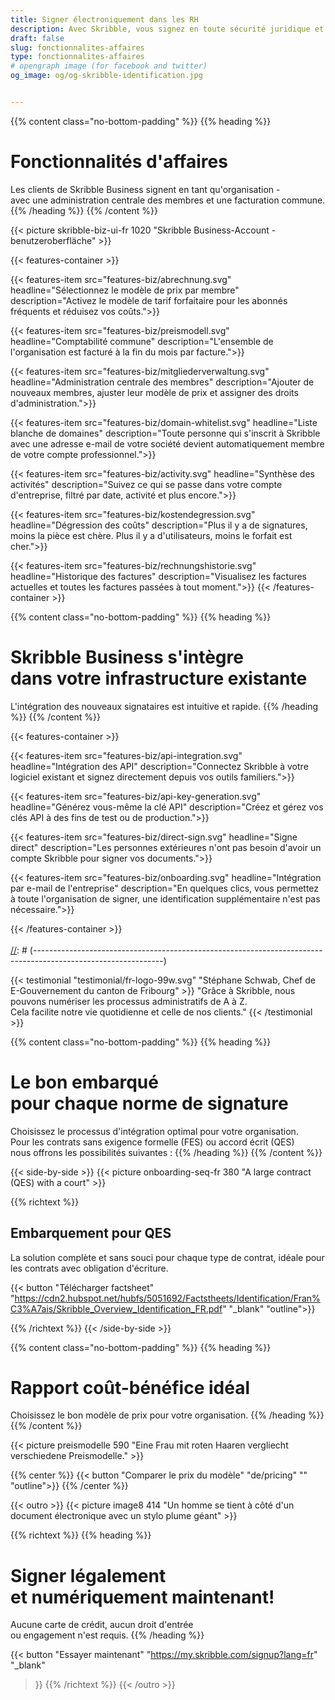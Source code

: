 ```yaml
---
title: Signer électroniquement dans les RH
description: Avec Skribble, vous signez en toute sécurité juridique et en toute simplicité par voie numérique – des contrats de travail aux références en passant par les certificats de salaire.
draft: false
slug: fonctionnalites-affaires
type: fonctionnalites-affaires
# opengraph image (for facebook and twitter)
og_image: og/og-skribble-identification.jpg


---
```


{{% content class="no-bottom-padding" %}}
{{% heading %}}
# Fonctionnalités d'affaires
Les clients de Skribble Business signent en tant qu'organisation - <br class="hide-for-mobile">avec une administration centrale des membres et une facturation commune.
{{% /heading %}}
{{% /content %}}

{{< picture skribble-biz-ui-fr 1020 "Skribble Business-Account - benutzeroberfläche" >}}

{{< features-container >}}

  {{< features-item src="features-biz/abrechnung.svg" 
    headline="Sélectionnez le modèle de prix par membre" 
    description="Activez le modèle de tarif forfaitaire pour les abonnés fréquents et réduisez vos coûts.">}}

  {{< features-item src="features-biz/preismodell.svg" 
    headline="Comptabilité commune" 
    description="L'ensemble de l'organisation est facturé à la fin du mois par facture.">}}

  {{< features-item src="features-biz/mitgliederverwaltung.svg" 
    headline="Administration centrale des membres" 
    description="Ajouter de nouveaux membres, ajuster leur modèle de prix et assigner des droits d'administration.">}}

  {{< features-item src="features-biz/domain-whitelist.svg" 
    headline="Liste blanche de domaines" 
    description="Toute personne qui s'inscrit à Skribble avec une adresse e-mail de votre société devient automatiquement membre de votre compte professionnel.">}}  

  {{< features-item src="features-biz/activity.svg" 
    headline="Synthèse des activités" 
    description="Suivez ce qui se passe dans votre compte d'entreprise, filtré par date, activité et plus encore.">}}

  {{< features-item src="features-biz/kostendegression.svg" 
    headline="Dégression des coûts" 
    description="Plus il y a de signatures, moins la pièce est chère. Plus il y a d'utilisateurs, moins le forfait est cher.">}}

  {{< features-item src="features-biz/rechnungshistorie.svg" 
    headline="Historique des factures" 
    description="Visualisez les factures actuelles et toutes les factures passées à tout moment.">}}
{{< /features-container >}}

{{% content class="no-bottom-padding" %}}
{{% heading %}}
# Skribble Business s'intègre <br class="hide-for-mobile">dans votre infrastructure existante
L'intégration des nouveaux signataires est intuitive et rapide.
{{% /heading %}}
{{% /content %}}

{{< features-container >}}

  {{< features-item src="features-biz/api-integration.svg" 
    headline="Intégration des API" 
    description="Connectez Skribble à votre logiciel existant et signez directement depuis vos outils familiers.">}}

  {{< features-item src="features-biz/api-key-generation.svg" 
    headline="Générez vous-même la clé API" 
    description="Créez et gérez vos clés API à des fins de test ou de production.">}}

  {{< features-item src="features-biz/direct-sign.svg" 
    headline="Signe direct" 
    description="Les personnes extérieures n'ont pas besoin d'avoir un compte Skribble pour signer vos documents.">}}

  {{< features-item src="features-biz/onboarding.svg" 
    headline="Intégration par e-mail de l'entreprise" 
    description="En quelques clics, vous permettez à toute l'organisation de signer, une identification supplémentaire n'est pas nécessaire.">}}

{{< /features-container >}}
<br><br>
[//]: # (--------------------------------------------------------------------------------------------------------------)

{{< testimonial "testimonial/fr-logo-99w.svg" "Stéphane Schwab, Chef de E-Gouvernement du canton de Fribourg" >}}
"Grâce à Skribble, nous pouvons numériser les processus administratifs de A à Z. <br class="hide-for-mobile">Cela facilite notre vie quotidienne et celle de nos clients." {{< /testimonial >}}

[//]: # (--------------------------------------------------------------------------------------------------------------)

{{% content class="no-bottom-padding" %}}
{{% heading %}}
# Le bon embarqué <br class="hide-for-mobile">pour chaque norme de signature
Choisissez le processus d'intégration optimal pour votre organisation. <br class="hide-for-mobile">Pour les contrats sans exigence formelle (FES) ou accord écrit (QES) <br class="hide-for-mobile">nous offrons les possibilités suivantes :
{{% /heading %}}
{{% /content %}}

[//]: # (--------------------------------------------------------------------------------------------------------------)
<!--
{{< side-by-side >}}
{{< picture onboarding-sea-fr 460 "A big contract (FES) with a house and tree" >}}
{{% richtext %}}
## Embarquement pour FES
Mise en œuvre à l'échelle de l'organisation en quelques clics. Idéal pour les contrats sans exigences formelles.<br>

{{< button
  "Télécharger factsheet"
  ""
  "_blank"
  "outline">}}

{{% /richtext %}}
{{< /side-by-side >}}
//-->
[//]: # (--------------------------------------------------------------------------------------------------------------)

{{< side-by-side >}}
{{< picture onboarding-seq-fr 380 "A large contract (QES) with a court" >}}

{{% richtext %}}
## Embarquement pour QES
La solution complète et sans souci pour chaque type de contrat, idéale pour les contrats avec obligation d'écriture.<br>

{{< button
  "Télécharger factsheet"
  "https://cdn2.hubspot.net/hubfs/5051692/Factstheets/Identification/Fran%C3%A7ais/Skribble_Overview_Identification_FR.pdf"
  "_blank"
  "outline">}}

{{% /richtext %}}
{{< /side-by-side >}}

[//]: # (--------------------------------------------------------------------------------------------------------------)

{{% content class="no-bottom-padding" %}}
{{% heading %}}
# Rapport coût-bénéfice idéal
Choisissez le bon modèle de prix pour votre organisation.
{{% /heading %}}
{{% /content %}}

{{< picture preismodelle 590 "Eine Frau mit roten Haaren vergliecht verschiedene Preismodelle." >}}

{{% center %}}
{{< button
  "Comparer le prix du modèle"
  "de/pricing"
  ""
  "outline">}}
{{% /center %}}

[//]: # (--------------------------------------------------------------------------------------------------------------)

{{< outro >}}
{{< picture image8 414 "Un homme se tient à côté d'un document électronique avec un stylo plume géant" >}}

{{% richtext %}}
{{% heading %}}
# Signer légalement <br class="hide-for-mobile">et numériquement maintenant!
Aucune carte de crédit, aucun droit d'entrée <br class="hide-for-mobile">ou engagement n'est requis.
{{% /heading %}}

{{< button
  "Essayer maintenant"
  "https://my.skribble.com/signup?lang=fr"
  "_blank"
>}}
{{% /richtext %}}
{{< /outro >}}
